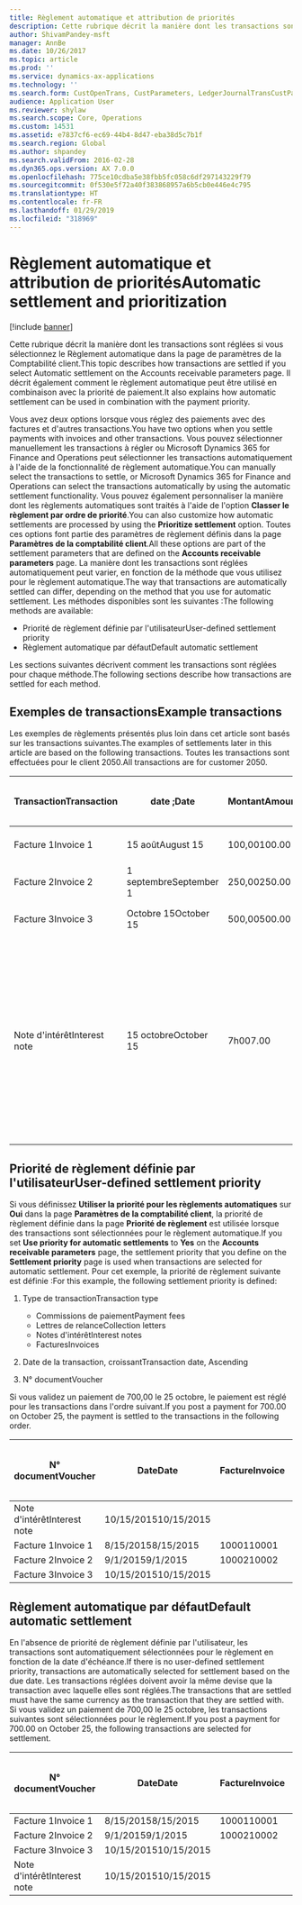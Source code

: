 ```yaml
---
title: Règlement automatique et attribution de priorités
description: Cette rubrique décrit la manière dont les transactions sont réglées si vous sélectionnez le Règlement automatique dans la page de paramètres de la Comptabilité client. Il décrit également comment le règlement automatique peut être utilisé en combinaison avec la priorité de paiement.
author: ShivamPandey-msft
manager: AnnBe
ms.date: 10/26/2017
ms.topic: article
ms.prod: ''
ms.service: dynamics-ax-applications
ms.technology: ''
ms.search.form: CustOpenTrans, CustParameters, LedgerJournalTransCustPaym
audience: Application User
ms.reviewer: shylaw
ms.search.scope: Core, Operations
ms.custom: 14531
ms.assetid: e7837cf6-ec69-44b4-8d47-eba38d5c7b1f
ms.search.region: Global
ms.author: shpandey
ms.search.validFrom: 2016-02-28
ms.dyn365.ops.version: AX 7.0.0
ms.openlocfilehash: 775ce10cdba5e38fbb5fc058c6df297143229f79
ms.sourcegitcommit: 0f530e5f72a40f383868957a6b5cb0e446e4c795
ms.translationtype: HT
ms.contentlocale: fr-FR
ms.lasthandoff: 01/29/2019
ms.locfileid: "318969"
---
```

# <a name="automatic-settlement-and-prioritization"></a><span data-ttu-id="1d163-104">Règlement automatique et attribution de priorités</span><span class="sxs-lookup"><span data-stu-id="1d163-104">Automatic settlement and prioritization</span></span>

[!include [banner](../includes/banner.md)]

<span data-ttu-id="1d163-105">Cette rubrique décrit la manière dont les transactions sont réglées si vous sélectionnez le Règlement automatique dans la page de paramètres de la Comptabilité client.</span><span class="sxs-lookup"><span data-stu-id="1d163-105">This topic describes how transactions are settled if you select Automatic settlement on the Accounts receivable parameters page.</span></span> <span data-ttu-id="1d163-106">Il décrit également comment le règlement automatique peut être utilisé en combinaison avec la priorité de paiement.</span><span class="sxs-lookup"><span data-stu-id="1d163-106">It also explains how automatic settlement can be used in combination with the payment priority.</span></span>

<span data-ttu-id="1d163-107">Vous avez deux options lorsque vous réglez des paiements avec des factures et d'autres transactions.</span><span class="sxs-lookup"><span data-stu-id="1d163-107">You have two options when you settle payments with invoices and other transactions.</span></span> <span data-ttu-id="1d163-108">Vous pouvez sélectionner manuellement les transactions à régler ou Microsoft Dynamics 365 for Finance and Operations peut sélectionner les transactions automatiquement à l'aide de la fonctionnalité de règlement automatique.</span><span class="sxs-lookup"><span data-stu-id="1d163-108">You can manually select the transactions to settle, or Microsoft Dynamics 365 for Finance and Operations can select the transactions automatically by using the automatic settlement functionality.</span></span> <span data-ttu-id="1d163-109">Vous pouvez également personnaliser la manière dont les règlements automatiques sont traités à l'aide de l'option **Classer le règlement par ordre de priorité**.</span><span class="sxs-lookup"><span data-stu-id="1d163-109">You can also customize how automatic settlements are processed by using the **Prioritize settlement** option.</span></span> <span data-ttu-id="1d163-110">Toutes ces options font partie des paramètres de règlement définis dans la page **Paramètres de la comptabilité client**.</span><span class="sxs-lookup"><span data-stu-id="1d163-110">All these options are part of the settlement parameters that are defined on the **Accounts receivable parameters** page.</span></span> <span data-ttu-id="1d163-111">La manière dont les transactions sont réglées automatiquement peut varier, en fonction de la méthode que vous utilisez pour le règlement automatique.</span><span class="sxs-lookup"><span data-stu-id="1d163-111">The way that transactions are automatically settled can differ, depending on the method that you use for automatic settlement.</span></span> <span data-ttu-id="1d163-112">Les méthodes disponibles sont les suivantes :</span><span class="sxs-lookup"><span data-stu-id="1d163-112">The following methods are available:</span></span>

-   <span data-ttu-id="1d163-113">Priorité de règlement définie par l'utilisateur</span><span class="sxs-lookup"><span data-stu-id="1d163-113">User-defined settlement priority</span></span>
-   <span data-ttu-id="1d163-114">Règlement automatique par défaut</span><span class="sxs-lookup"><span data-stu-id="1d163-114">Default automatic settlement</span></span>

<span data-ttu-id="1d163-115">Les sections suivantes décrivent comment les transactions sont réglées pour chaque méthode.</span><span class="sxs-lookup"><span data-stu-id="1d163-115">The following sections describe how transactions are settled for each method.</span></span>

## <a name="example-transactions"></a><span data-ttu-id="1d163-116">Exemples de transactions</span><span class="sxs-lookup"><span data-stu-id="1d163-116">Example transactions</span></span>
<span data-ttu-id="1d163-117">Les exemples de règlements présentés plus loin dans cet article sont basés sur les transactions suivantes.</span><span class="sxs-lookup"><span data-stu-id="1d163-117">The examples of settlements later in this article are based on the following transactions.</span></span> <span data-ttu-id="1d163-118">Toutes les transactions sont effectuées pour le client 2050.</span><span class="sxs-lookup"><span data-stu-id="1d163-118">All transactions are for customer 2050.</span></span>

| <span data-ttu-id="1d163-119">Transaction</span><span class="sxs-lookup"><span data-stu-id="1d163-119">Transaction</span></span>   | <span data-ttu-id="1d163-120">date ;</span><span class="sxs-lookup"><span data-stu-id="1d163-120">Date</span></span>        | <span data-ttu-id="1d163-121">Montant</span><span class="sxs-lookup"><span data-stu-id="1d163-121">Amount</span></span> | <span data-ttu-id="1d163-122">Conditions d'escompte de règlement</span><span class="sxs-lookup"><span data-stu-id="1d163-122">Cash discount terms</span></span> | <span data-ttu-id="1d163-123">Date d'escompte de règlement</span><span class="sxs-lookup"><span data-stu-id="1d163-123">Cash discount date</span></span> | <span data-ttu-id="1d163-124">Commentaires</span><span class="sxs-lookup"><span data-stu-id="1d163-124">Comments</span></span>                                                                                                                                                                                      |
|---------------|-------------|--------|---------------------|--------------------|-----------------------------------------------------------------------------------------------------------------------------------------------------------------------------------------------|
| <span data-ttu-id="1d163-125">Facture 1</span><span class="sxs-lookup"><span data-stu-id="1d163-125">Invoice 1</span></span>     | <span data-ttu-id="1d163-126">15 août</span><span class="sxs-lookup"><span data-stu-id="1d163-126">August 15</span></span>   | <span data-ttu-id="1d163-127">100,00</span><span class="sxs-lookup"><span data-stu-id="1d163-127">100.00</span></span> | <span data-ttu-id="1d163-128">2%14, Net 30</span><span class="sxs-lookup"><span data-stu-id="1d163-128">2%14, Net 30</span></span>        | <span data-ttu-id="1d163-129">29 août</span><span class="sxs-lookup"><span data-stu-id="1d163-129">August 29</span></span>          |                                                                                                                                                                                               |
| <span data-ttu-id="1d163-130">Facture 2</span><span class="sxs-lookup"><span data-stu-id="1d163-130">Invoice 2</span></span>     | <span data-ttu-id="1d163-131">1 septembre</span><span class="sxs-lookup"><span data-stu-id="1d163-131">September 1</span></span> | <span data-ttu-id="1d163-132">250,00</span><span class="sxs-lookup"><span data-stu-id="1d163-132">250.00</span></span> | <span data-ttu-id="1d163-133">2%14, Net 30</span><span class="sxs-lookup"><span data-stu-id="1d163-133">2%14, Net 30</span></span>        | <span data-ttu-id="1d163-134">15 septembre</span><span class="sxs-lookup"><span data-stu-id="1d163-134">September 15</span></span>       |                                                                                                                                                                                               |
| <span data-ttu-id="1d163-135">Facture 3</span><span class="sxs-lookup"><span data-stu-id="1d163-135">Invoice 3</span></span>     | <span data-ttu-id="1d163-136">Octobre 15</span><span class="sxs-lookup"><span data-stu-id="1d163-136">October 15</span></span>  | <span data-ttu-id="1d163-137">500,00</span><span class="sxs-lookup"><span data-stu-id="1d163-137">500.00</span></span> | <span data-ttu-id="1d163-138">2% 14/Net 30</span><span class="sxs-lookup"><span data-stu-id="1d163-138">2% 14/Net 30</span></span>        | <span data-ttu-id="1d163-139">29 octobre</span><span class="sxs-lookup"><span data-stu-id="1d163-139">October 29</span></span>         |                                                                                                                                                                                               |
| <span data-ttu-id="1d163-140">Note d'intérêt</span><span class="sxs-lookup"><span data-stu-id="1d163-140">Interest note</span></span> | <span data-ttu-id="1d163-141">15 octobre</span><span class="sxs-lookup"><span data-stu-id="1d163-141">October 15</span></span>  | <span data-ttu-id="1d163-142">7h00</span><span class="sxs-lookup"><span data-stu-id="1d163-142">7.00</span></span>   |                     |                    | <span data-ttu-id="1d163-143">Cette note d'intérêt concerne la facture 1 et la facture 2.</span><span class="sxs-lookup"><span data-stu-id="1d163-143">This interest note is for invoice 1 and invoice 2.</span></span> <span data-ttu-id="1d163-144">Le montant calculé représente 2 % d'intérêts sur les montants qui sont en souffrance depuis 30 jours ou plus.</span><span class="sxs-lookup"><span data-stu-id="1d163-144">The amount is calculated as 2-percent interest on amounts that are 30 or more days past due.</span></span> <span data-ttu-id="1d163-145">Par exemple, 0,02 × (100,00 + 250,00) = 7,00.</span><span class="sxs-lookup"><span data-stu-id="1d163-145">For example, 0.02 × (100.00 + 250.00) = 7.00.</span></span> |

## <a name="user-defined-settlement-priority"></a><span data-ttu-id="1d163-146">Priorité de règlement définie par l'utilisateur</span><span class="sxs-lookup"><span data-stu-id="1d163-146">User-defined settlement priority</span></span>
<span data-ttu-id="1d163-147">Si vous définissez **Utiliser la priorité pour les règlements automatiques** sur **Oui** dans la page **Paramètres de la comptabilité client**, la priorité de règlement définie dans la page **Priorité de règlement** est utilisée lorsque des transactions sont sélectionnées pour le règlement automatique.</span><span class="sxs-lookup"><span data-stu-id="1d163-147">If you set **Use priority for automatic settlements** to **Yes** on the **Accounts receivable parameters** page, the settlement priority that you define on the **Settlement priority** page is used when transactions are selected for automatic settlement.</span></span> <span data-ttu-id="1d163-148">Pour cet exemple, la priorité de règlement suivante est définie :</span><span class="sxs-lookup"><span data-stu-id="1d163-148">For this example, the following settlement priority is defined:</span></span>

1.  <span data-ttu-id="1d163-149">Type de transaction</span><span class="sxs-lookup"><span data-stu-id="1d163-149">Transaction type</span></span>
    -   <span data-ttu-id="1d163-150">Commissions de paiement</span><span class="sxs-lookup"><span data-stu-id="1d163-150">Payment fees</span></span>
    -   <span data-ttu-id="1d163-151">Lettres de relance</span><span class="sxs-lookup"><span data-stu-id="1d163-151">Collection letters</span></span>
    -   <span data-ttu-id="1d163-152">Notes d'intérêt</span><span class="sxs-lookup"><span data-stu-id="1d163-152">Interest notes</span></span>
    -   <span data-ttu-id="1d163-153">Factures</span><span class="sxs-lookup"><span data-stu-id="1d163-153">Invoices</span></span>

2.  <span data-ttu-id="1d163-154">Date de la transaction, croissant</span><span class="sxs-lookup"><span data-stu-id="1d163-154">Transaction date, Ascending</span></span>
3.  <span data-ttu-id="1d163-155">N° document</span><span class="sxs-lookup"><span data-stu-id="1d163-155">Voucher</span></span>

<span data-ttu-id="1d163-156">Si vous validez un paiement de 700,00 le 25 octobre, le paiement est réglé pour les transactions dans l'ordre suivant.</span><span class="sxs-lookup"><span data-stu-id="1d163-156">If you post a payment for 700.00 on October 25, the payment is settled to the transactions in the following order.</span></span>

| <span data-ttu-id="1d163-157">N° document</span><span class="sxs-lookup"><span data-stu-id="1d163-157">Voucher</span></span>       | <span data-ttu-id="1d163-158">Date</span><span class="sxs-lookup"><span data-stu-id="1d163-158">Date</span></span>       | <span data-ttu-id="1d163-159">Facture</span><span class="sxs-lookup"><span data-stu-id="1d163-159">Invoice</span></span> | <span data-ttu-id="1d163-160">Montant dans la devise de transaction</span><span class="sxs-lookup"><span data-stu-id="1d163-160">Amount in transaction currency</span></span> | <span data-ttu-id="1d163-161">Montant à régler</span><span class="sxs-lookup"><span data-stu-id="1d163-161">Amount to settle</span></span> | <span data-ttu-id="1d163-162">Solde</span><span class="sxs-lookup"><span data-stu-id="1d163-162">Balance</span></span> | <span data-ttu-id="1d163-163">Devise</span><span class="sxs-lookup"><span data-stu-id="1d163-163">Currency</span></span> |
|---------------|------------|---------|--------------------------------|------------------|---------|----------|
| <span data-ttu-id="1d163-164">Note d'intérêt</span><span class="sxs-lookup"><span data-stu-id="1d163-164">Interest note</span></span> | <span data-ttu-id="1d163-165">10/15/2015</span><span class="sxs-lookup"><span data-stu-id="1d163-165">10/15/2015</span></span> |         | <span data-ttu-id="1d163-166">7h00</span><span class="sxs-lookup"><span data-stu-id="1d163-166">7.00</span></span>                           | <span data-ttu-id="1d163-167">7h00</span><span class="sxs-lookup"><span data-stu-id="1d163-167">7.00</span></span>             | <span data-ttu-id="1d163-168">0,00</span><span class="sxs-lookup"><span data-stu-id="1d163-168">0.00</span></span>    | <span data-ttu-id="1d163-169">USD</span><span class="sxs-lookup"><span data-stu-id="1d163-169">USD</span></span>      |
| <span data-ttu-id="1d163-170">Facture 1</span><span class="sxs-lookup"><span data-stu-id="1d163-170">Invoice 1</span></span>     | <span data-ttu-id="1d163-171">8/15/2015</span><span class="sxs-lookup"><span data-stu-id="1d163-171">8/15/2015</span></span>  | <span data-ttu-id="1d163-172">10001</span><span class="sxs-lookup"><span data-stu-id="1d163-172">10001</span></span>   | <span data-ttu-id="1d163-173">100,00</span><span class="sxs-lookup"><span data-stu-id="1d163-173">100.00</span></span>                         | <span data-ttu-id="1d163-174">100,00</span><span class="sxs-lookup"><span data-stu-id="1d163-174">100.00</span></span>           | <span data-ttu-id="1d163-175">0,00</span><span class="sxs-lookup"><span data-stu-id="1d163-175">0.00</span></span>    | <span data-ttu-id="1d163-176">USD</span><span class="sxs-lookup"><span data-stu-id="1d163-176">USD</span></span>      |
| <span data-ttu-id="1d163-177">Facture 2</span><span class="sxs-lookup"><span data-stu-id="1d163-177">Invoice 2</span></span>     | <span data-ttu-id="1d163-178">9/1/2015</span><span class="sxs-lookup"><span data-stu-id="1d163-178">9/1/2015</span></span>   | <span data-ttu-id="1d163-179">10002</span><span class="sxs-lookup"><span data-stu-id="1d163-179">10002</span></span>   | <span data-ttu-id="1d163-180">250,00</span><span class="sxs-lookup"><span data-stu-id="1d163-180">250.00</span></span>                         | <span data-ttu-id="1d163-181">250,00</span><span class="sxs-lookup"><span data-stu-id="1d163-181">250.00</span></span>           | <span data-ttu-id="1d163-182">0,00</span><span class="sxs-lookup"><span data-stu-id="1d163-182">0.00</span></span>    | <span data-ttu-id="1d163-183">USD</span><span class="sxs-lookup"><span data-stu-id="1d163-183">USD</span></span>      |
| <span data-ttu-id="1d163-184">Facture 3</span><span class="sxs-lookup"><span data-stu-id="1d163-184">Invoice 3</span></span>     | <span data-ttu-id="1d163-185">10/15/2015</span><span class="sxs-lookup"><span data-stu-id="1d163-185">10/15/2015</span></span> |         | <span data-ttu-id="1d163-186">500,00</span><span class="sxs-lookup"><span data-stu-id="1d163-186">500.00</span></span>                         | <span data-ttu-id="1d163-187">343,00</span><span class="sxs-lookup"><span data-stu-id="1d163-187">343.00</span></span>           | <span data-ttu-id="1d163-188">157,00</span><span class="sxs-lookup"><span data-stu-id="1d163-188">157.00</span></span>  | <span data-ttu-id="1d163-189">USD</span><span class="sxs-lookup"><span data-stu-id="1d163-189">USD</span></span>      |

## <a name="default-automatic-settlement"></a><span data-ttu-id="1d163-190">Règlement automatique par défaut</span><span class="sxs-lookup"><span data-stu-id="1d163-190">Default automatic settlement</span></span>
<span data-ttu-id="1d163-191">En l'absence de priorité de règlement définie par l'utilisateur, les transactions sont automatiquement sélectionnées pour le règlement en fonction de la date d'échéance.</span><span class="sxs-lookup"><span data-stu-id="1d163-191">If there is no user-defined settlement priority, transactions are automatically selected for settlement based on the due date.</span></span> <span data-ttu-id="1d163-192">Les transactions réglées doivent avoir la même devise que la transaction avec laquelle elles sont réglées.</span><span class="sxs-lookup"><span data-stu-id="1d163-192">The transactions that are settled must have the same currency as the transaction that they are settled with.</span></span> <span data-ttu-id="1d163-193">Si vous validez un paiement de 700,00 le 25 octobre, les transactions suivantes sont sélectionnées pour le règlement.</span><span class="sxs-lookup"><span data-stu-id="1d163-193">If you post a payment for 700.00 on October 25, the following transactions are selected for settlement.</span></span>

| <span data-ttu-id="1d163-194">N° document</span><span class="sxs-lookup"><span data-stu-id="1d163-194">Voucher</span></span>       | <span data-ttu-id="1d163-195">Date</span><span class="sxs-lookup"><span data-stu-id="1d163-195">Date</span></span>       | <span data-ttu-id="1d163-196">Facture</span><span class="sxs-lookup"><span data-stu-id="1d163-196">Invoice</span></span> | <span data-ttu-id="1d163-197">Montant dans la devise de transaction</span><span class="sxs-lookup"><span data-stu-id="1d163-197">Amount in transaction currency</span></span> | <span data-ttu-id="1d163-198">Montant à régler</span><span class="sxs-lookup"><span data-stu-id="1d163-198">Amount to settle</span></span> | <span data-ttu-id="1d163-199">Solde</span><span class="sxs-lookup"><span data-stu-id="1d163-199">Balance</span></span> | <span data-ttu-id="1d163-200">Devise</span><span class="sxs-lookup"><span data-stu-id="1d163-200">Currency</span></span> |
|---------------|------------|---------|--------------------------------|------------------|---------|----------|
| <span data-ttu-id="1d163-201">Facture 1</span><span class="sxs-lookup"><span data-stu-id="1d163-201">Invoice 1</span></span>     | <span data-ttu-id="1d163-202">8/15/2015</span><span class="sxs-lookup"><span data-stu-id="1d163-202">8/15/2015</span></span>  | <span data-ttu-id="1d163-203">10001</span><span class="sxs-lookup"><span data-stu-id="1d163-203">10001</span></span>   | <span data-ttu-id="1d163-204">100,00</span><span class="sxs-lookup"><span data-stu-id="1d163-204">100.00</span></span>                         | <span data-ttu-id="1d163-205">100,00</span><span class="sxs-lookup"><span data-stu-id="1d163-205">100.00</span></span>           | <span data-ttu-id="1d163-206">0,00</span><span class="sxs-lookup"><span data-stu-id="1d163-206">0.00</span></span>    | <span data-ttu-id="1d163-207">USD</span><span class="sxs-lookup"><span data-stu-id="1d163-207">USD</span></span>      |
| <span data-ttu-id="1d163-208">Facture 2</span><span class="sxs-lookup"><span data-stu-id="1d163-208">Invoice 2</span></span>     | <span data-ttu-id="1d163-209">9/1/2015</span><span class="sxs-lookup"><span data-stu-id="1d163-209">9/1/2015</span></span>   | <span data-ttu-id="1d163-210">10002</span><span class="sxs-lookup"><span data-stu-id="1d163-210">10002</span></span>   | <span data-ttu-id="1d163-211">250,00</span><span class="sxs-lookup"><span data-stu-id="1d163-211">250.00</span></span>                         | <span data-ttu-id="1d163-212">250,00</span><span class="sxs-lookup"><span data-stu-id="1d163-212">250.00</span></span>           | <span data-ttu-id="1d163-213">0,00</span><span class="sxs-lookup"><span data-stu-id="1d163-213">0.00</span></span>    | <span data-ttu-id="1d163-214">USD</span><span class="sxs-lookup"><span data-stu-id="1d163-214">USD</span></span>      |
| <span data-ttu-id="1d163-215">Facture 3</span><span class="sxs-lookup"><span data-stu-id="1d163-215">Invoice 3</span></span>     | <span data-ttu-id="1d163-216">10/15/2015</span><span class="sxs-lookup"><span data-stu-id="1d163-216">10/15/2015</span></span> |         | <span data-ttu-id="1d163-217">500,00</span><span class="sxs-lookup"><span data-stu-id="1d163-217">500.00</span></span>                         | <span data-ttu-id="1d163-218">350,00</span><span class="sxs-lookup"><span data-stu-id="1d163-218">350.00</span></span>           | <span data-ttu-id="1d163-219">150,00</span><span class="sxs-lookup"><span data-stu-id="1d163-219">150.00</span></span>  | <span data-ttu-id="1d163-220">USD</span><span class="sxs-lookup"><span data-stu-id="1d163-220">USD</span></span>      |
| <span data-ttu-id="1d163-221">Note d'intérêt</span><span class="sxs-lookup"><span data-stu-id="1d163-221">Interest note</span></span> | <span data-ttu-id="1d163-222">10/15/2015</span><span class="sxs-lookup"><span data-stu-id="1d163-222">10/15/2015</span></span> |         | <span data-ttu-id="1d163-223">7h00</span><span class="sxs-lookup"><span data-stu-id="1d163-223">7.00</span></span>                           | <span data-ttu-id="1d163-224">0,00</span><span class="sxs-lookup"><span data-stu-id="1d163-224">0.00</span></span>             | <span data-ttu-id="1d163-225">0,00</span><span class="sxs-lookup"><span data-stu-id="1d163-225">0.00</span></span>    | <span data-ttu-id="1d163-226">USD</span><span class="sxs-lookup"><span data-stu-id="1d163-226">USD</span></span>      |






